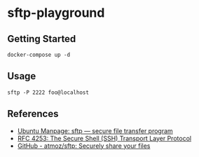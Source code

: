 # sftp-playground

## Getting Started

```
docker-compose up -d
```

## Usage

```
sftp -P 2222 foo@localhost
```

## References

- [Ubuntu Manpage: sftp — secure file transfer program](https://manpages.ubuntu.com/manpages/trusty/en/man1/sftp.1.html)
- [RFC 4253: The Secure Shell (SSH) Transport Layer Protocol](https://datatracker.ietf.org/doc/html/rfc4253)
- [GitHub - atmoz/sftp: Securely share your files](https://github.com/atmoz/sftp)

